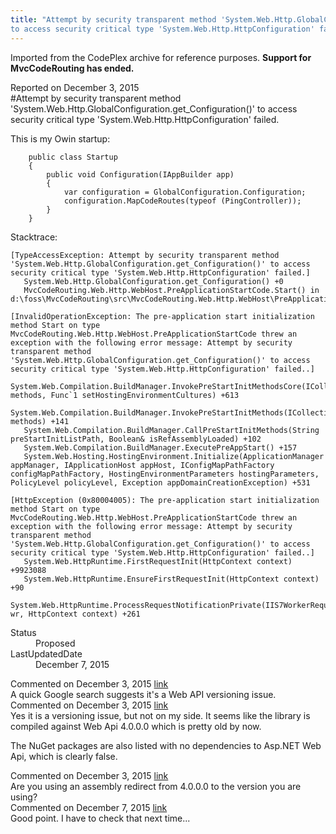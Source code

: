 ```yaml
---
title: "Attempt by security transparent method 'System.Web.Http.GlobalConfiguration.get_Configuration()'
to access security critical type 'System.Web.Http.HttpConfiguration' failed. #1166"
---
```

<div class="note">
   <p>
      Imported from the CodePlex archive for reference purposes. <b>Support for MvcCodeRouting has ended.</b></p>
</div>
<div class="issue-report">
   <div class="issue-header">Reported on 
      <time datetime="2015-12-03T05:55:04.257-08:00" title="2015-12-03T05:55:04.257-08:00">December 3, 2015</time>
   </div>
   <div class="issue-message" markdown="1">#Attempt by security transparent method 'System.Web.Http.GlobalConfiguration.get_Configuration()' to access security critical type 'System.Web.Http.HttpConfiguration' failed.

This is my Owin startup:
```
    public class Startup
    {
        public void Configuration(IAppBuilder app)
        {
            var configuration = GlobalConfiguration.Configuration;
            configuration.MapCodeRoutes(typeof (PingController));
        }
    }

```

Stacktrace:
```
[TypeAccessException: Attempt by security transparent method 'System.Web.Http.GlobalConfiguration.get_Configuration()' to access security critical type 'System.Web.Http.HttpConfiguration' failed.]
   System.Web.Http.GlobalConfiguration.get_Configuration() +0
   MvcCodeRouting.Web.Http.WebHost.PreApplicationStartCode.Start() in d:\foss\MvcCodeRouting\src\MvcCodeRouting.Web.Http.WebHost\PreApplicationStartCode.cs:35

[InvalidOperationException: The pre-application start initialization method Start on type MvcCodeRouting.Web.Http.WebHost.PreApplicationStartCode threw an exception with the following error message: Attempt by security transparent method 'System.Web.Http.GlobalConfiguration.get_Configuration()' to access security critical type 'System.Web.Http.HttpConfiguration' failed..]
   System.Web.Compilation.BuildManager.InvokePreStartInitMethodsCore(ICollection`1 methods, Func`1 setHostingEnvironmentCultures) +613
   System.Web.Compilation.BuildManager.InvokePreStartInitMethods(ICollection`1 methods) +141
   System.Web.Compilation.BuildManager.CallPreStartInitMethods(String preStartInitListPath, Boolean& isRefAssemblyLoaded) +102
   System.Web.Compilation.BuildManager.ExecutePreAppStart() +157
   System.Web.Hosting.HostingEnvironment.Initialize(ApplicationManager appManager, IApplicationHost appHost, IConfigMapPathFactory configMapPathFactory, HostingEnvironmentParameters hostingParameters, PolicyLevel policyLevel, Exception appDomainCreationException) +531

[HttpException (0x80004005): The pre-application start initialization method Start on type MvcCodeRouting.Web.Http.WebHost.PreApplicationStartCode threw an exception with the following error message: Attempt by security transparent method 'System.Web.Http.GlobalConfiguration.get_Configuration()' to access security critical type 'System.Web.Http.HttpConfiguration' failed..]
   System.Web.HttpRuntime.FirstRequestInit(HttpContext context) +9923088
   System.Web.HttpRuntime.EnsureFirstRequestInit(HttpContext context) +90
   System.Web.HttpRuntime.ProcessRequestNotificationPrivate(IIS7WorkerRequest wr, HttpContext context) +261
```
      
   </div>
   <div class="issue-footer">
      <dl>
         <dt>Status</dt>
         <dd>Proposed</dd>
         <dt>LastUpdatedDate</dt>
         <dd>
            <time datetime="2015-12-07T11:30:41.46-08:00" title="2015-12-07T11:30:41.46-08:00">December 7, 2015</time>
         </dd>
      </dl>
   </div>
</div>
<div id="post194202" class="issue-comment">
   <div class="issue-header">Commented on 
      <time datetime="2015-12-03T09:37:27.927-08:00" title="2015-12-03T09:37:27.927-08:00">December 3, 2015</time> <a href="#post194202" class="post-link">link</a></div>
   <div class="issue-message" markdown="1">A quick Google search suggests it's a Web API versioning issue.
      
   </div>
</div>
<div id="post194210" class="issue-comment">
   <div class="issue-header">Commented on 
      <time datetime="2015-12-03T11:05:30.86-08:00" title="2015-12-03T11:05:30.86-08:00">December 3, 2015</time> <a href="#post194210" class="post-link">link</a></div>
   <div class="issue-message" markdown="1">Yes it is a versioning issue, but not on my side. It seems like the library is compiled against Web Api 4.0.0.0 which is pretty old by now.

The NuGet packages are also listed with no dependencies to Asp.NET Web Api, which is clearly false.
      
   </div>
</div>
<div id="post194213" class="issue-comment">
   <div class="issue-header">Commented on 
      <time datetime="2015-12-03T17:47:26.85-08:00" title="2015-12-03T17:47:26.85-08:00">December 3, 2015</time> <a href="#post194213" class="post-link">link</a></div>
   <div class="issue-message" markdown="1">Are you using an assembly redirect from 4.0.0.0 to the version you are using?
      
   </div>
</div>
<div id="post194331" class="issue-comment">
   <div class="issue-header">Commented on 
      <time datetime="2015-12-07T11:30:41.46-08:00" title="2015-12-07T11:30:41.46-08:00">December 7, 2015</time> <a href="#post194331" class="post-link">link</a></div>
   <div class="issue-message" markdown="1">Good point. I have to check that next time...
      
   </div>
</div>